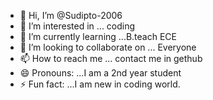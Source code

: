 - 👋 Hi, I’m @Sudipto-2006
- 👀 I’m interested in ... coding 
- 🌱 I’m currently learning ...B.teach ECE
- 💞️ I’m looking to collaborate on ... Everyone 
- 📫 How to reach me ... contact me in gethub
- 😄 Pronouns: ...I am a 2nd year student 
- ⚡ Fun fact: ...I am new in coding world.

<!---
Sudipto-2006/Sudipto-2006 is a ✨ special ✨ repository because its `README.md` (this file) appears on your GitHub profile.
You can click the Preview link to take a look at your changes.
--->
